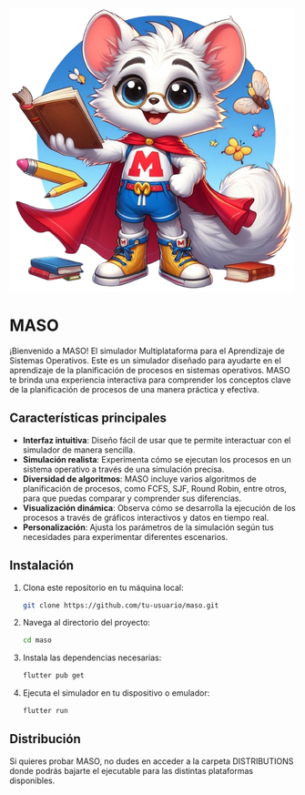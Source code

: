 ![MASO banner](https://github.com/vicajilau/MASO/raw/main/MASO.png)
# MASO

¡Bienvenido a MASO! El simulador Multiplataforma para el Aprendizaje de Sistemas Operativos. Este es un simulador diseñado para ayudarte en el aprendizaje de la planificación de procesos en sistemas operativos. MASO te brinda una experiencia interactiva para comprender los conceptos clave de la planificación de procesos de una manera práctica y efectiva.

## Características principales

- **Interfaz intuitiva**: Diseño fácil de usar que te permite interactuar con el simulador de manera sencilla.
- **Simulación realista**: Experimenta cómo se ejecutan los procesos en un sistema operativo a través de una simulación precisa.
- **Diversidad de algoritmos**: MASO incluye varios algoritmos de planificación de procesos, como FCFS, SJF, Round Robin, entre otros, para que puedas comparar y comprender sus diferencias.
- **Visualización dinámica**: Observa cómo se desarrolla la ejecución de los procesos a través de gráficos interactivos y datos en tiempo real.
- **Personalización**: Ajusta los parámetros de la simulación según tus necesidades para experimentar diferentes escenarios.

## Instalación

1. Clona este repositorio en tu máquina local:

   ```bash
   git clone https://github.com/tu-usuario/maso.git
   ```

2. Navega al directorio del proyecto:

   ```bash
   cd maso
   ```

3. Instala las dependencias necesarias:

   ```bash
   flutter pub get
   ```

4. Ejecuta el simulador en tu dispositivo o emulador:

   ```bash
   flutter run
   ```

## Distribución

Si quieres probar MASO, no dudes en acceder a la carpeta DISTRIBUTIONS donde podrás bajarte el ejecutable para las distintas plataformas disponibles.
